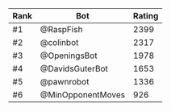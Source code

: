 Rank|Bot|Rating
---|---|---
#1|@RaspFish|2399
#2|@colinbot|2317
#3|@OpeningsBot|1978
#4|@DavidsGuterBot|1653
#5|@pawnrobot|1336
#6|@MinOpponentMoves|926
